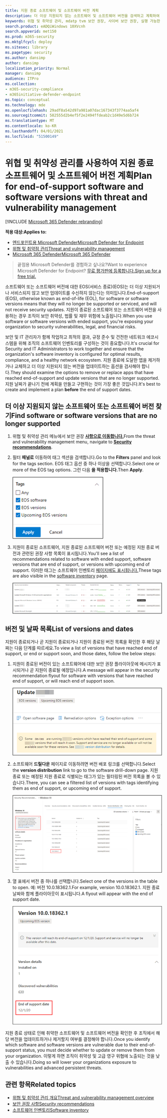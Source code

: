 ```yaml
---
title: 지원 종료 소프트웨어 및 소프트웨어 버전 계획
description: 더 이상 지원되지 않는 소프트웨어 및 소프트웨어 버전을 검색하고 계획하여 보안 업데이트를 받을 수 없습니다.
keywords: 위협 및 취약성 관리, mdatp tvm 보안 권장, 사이버 보안 권장, 실행 가능한 보안 권장
search.product: eADQiWindows 10XVcnh
search.appverid: met150
ms.prod: m365-security
ms.mktglfcycl: deploy
ms.sitesec: library
ms.pagetype: security
ms.author: dansimp
author: dansimp
localization_priority: Normal
manager: dansimp
audience: ITPro
ms.collection:
- m365-security-compliance
- m365initiative-defender-endpoint
ms.topic: conceptual
ms.technology: mde
ms.openlocfilehash: 29adf8a542d97a981a07dac167343f3774aa5af4
ms.sourcegitcommit: 582555d2b4ef5f2e2494ffdeab2c1d49e5d6b724
ms.translationtype: MT
ms.contentlocale: ko-KR
ms.lasthandoff: 04/01/2021
ms.locfileid: "51500149"
---
```

# <a name="plan-for-end-of-support-software-and-software-versions-with-threat-and-vulnerability-management"></a><span data-ttu-id="3eed4-104">위협 및 취약성 관리를 사용하여 지원 종료 소프트웨어 및 소프트웨어 버전 계획</span><span class="sxs-lookup"><span data-stu-id="3eed4-104">Plan for end-of-support software and software versions with threat and vulnerability management</span></span>

[!INCLUDE [Microsoft 365 Defender rebranding](../../includes/microsoft-defender.md)]

<span data-ttu-id="3eed4-105">**적용 대상:**</span><span class="sxs-lookup"><span data-stu-id="3eed4-105">**Applies to:**</span></span>

- [<span data-ttu-id="3eed4-106">엔드포인트용 Microsoft Defender</span><span class="sxs-lookup"><span data-stu-id="3eed4-106">Microsoft Defender for Endpoint</span></span>](https://go.microsoft.com/fwlink/?linkid=2154037)
- [<span data-ttu-id="3eed4-107">위협 및 취약점 관리</span><span class="sxs-lookup"><span data-stu-id="3eed4-107">Threat and vulnerability management</span></span>](next-gen-threat-and-vuln-mgt.md)
- [<span data-ttu-id="3eed4-108">Microsoft 365 Defender</span><span class="sxs-lookup"><span data-stu-id="3eed4-108">Microsoft 365 Defender</span></span>](https://go.microsoft.com/fwlink/?linkid=2118804)

><span data-ttu-id="3eed4-109">끝점용 Microsoft Defender를 경험하고 싶나요?</span><span class="sxs-lookup"><span data-stu-id="3eed4-109">Want to experience Microsoft Defender for Endpoint?</span></span> [<span data-ttu-id="3eed4-110">무료 평가판에 등록합니다.</span><span class="sxs-lookup"><span data-stu-id="3eed4-110">Sign up for a free trial.</span></span>](https://www.microsoft.com/microsoft-365/windows/microsoft-defender-atp?ocid=docs-wdatp-portaloverview-abovefoldlink)

<span data-ttu-id="3eed4-111">소프트웨어 또는 소프트웨어 버전에 대한 EOS(서비스 종료)(EOS)는 더 이상 지원되거나 서비스되지 않고 보안 업데이트를 수신하지 않는다는 의미입니다.</span><span class="sxs-lookup"><span data-stu-id="3eed4-111">End-of-support (EOS), otherwise known as end-of-life (EOL), for software or software versions means that they will no longer be supported or serviced, and will not receive security updates.</span></span> <span data-ttu-id="3eed4-112">지원이 종료된 소프트웨어 또는 소프트웨어 버전을 사용하는 경우 조직이 보안 취약성, 법률 및 재무 위험에 노출됩니다.</span><span class="sxs-lookup"><span data-stu-id="3eed4-112">When you use software or software versions with ended support, you're exposing your organization to security vulnerabilities, legal, and financial risks.</span></span>

<span data-ttu-id="3eed4-113">보안 및 IT 관리자가 함께 작업하고 최적의 결과, 규정 준수 및 건전한 네트워크 에코시스템을 위해 조직의 소프트웨어 인벤토리를 구성하는 것이 중요합니다.</span><span class="sxs-lookup"><span data-stu-id="3eed4-113">It's crucial for Security and IT Administrators to work together and ensure that the organization's software inventory is configured for optimal results, compliance, and a healthy network ecosystem.</span></span> <span data-ttu-id="3eed4-114">지원 종료에 도달한 앱을 제거하거나 교체하고 더 이상 지원되지 않는 버전을 업데이트하는 옵션을 검사해야 합니다.</span><span class="sxs-lookup"><span data-stu-id="3eed4-114">They should examine the options to remove or replace apps that have reached end-of-support and update versions that are no longer supported.</span></span> <span data-ttu-id="3eed4-115">지원 날짜가 끝나기 전에  계획을 만들고 구현하는 것이 가장 좋은 것입니다.</span><span class="sxs-lookup"><span data-stu-id="3eed4-115">It's best to create and implement a plan **before** the end of support dates.</span></span>

## <a name="find-software-or-software-versions-that-are-no-longer-supported"></a><span data-ttu-id="3eed4-116">더 이상 지원되지 않는 소프트웨어 또는 소프트웨어 버전 찾기</span><span class="sxs-lookup"><span data-stu-id="3eed4-116">Find software or software versions that are no longer supported</span></span>

1. <span data-ttu-id="3eed4-117">위협 및 취약성 관리 메뉴에서 보안 권장 [**사항으로 이동합니다.**](tvm-security-recommendation.md)</span><span class="sxs-lookup"><span data-stu-id="3eed4-117">From the threat and vulnerability management menu, navigate to [**Security recommendations**](tvm-security-recommendation.md).</span></span>
2. <span data-ttu-id="3eed4-118">필터 **패널로** 이동하여 태그 섹션을 검색합니다.</span><span class="sxs-lookup"><span data-stu-id="3eed4-118">Go to the **Filters** panel and look for the tags section.</span></span> <span data-ttu-id="3eed4-119">EOS 태그 옵션 중 하나 이상을 선택합니다.</span><span class="sxs-lookup"><span data-stu-id="3eed4-119">Select one or more of the EOS tag options.</span></span> <span data-ttu-id="3eed4-120">그런 다음 **을 적용합니다.**</span><span class="sxs-lookup"><span data-stu-id="3eed4-120">Then **Apply**.</span></span>

    ![Screenshot tags that say EOS software, EOS versions, and Upcoming EOS versions.](images/tvm-eos-tag.png)

3. <span data-ttu-id="3eed4-122">지원이 종료된 소프트웨어, 지원 종료된 소프트웨어 버전 또는 예정된 지원 종료 버전과 관련된 권장 사항 목록이 표시됩니다.</span><span class="sxs-lookup"><span data-stu-id="3eed4-122">You'll see a list of recommendations related to software with ended support, software versions that are end of support, or versions with upcoming end of support.</span></span> <span data-ttu-id="3eed4-123">이러한 태그는 소프트웨어 인벤토리 [페이지에도 표시됩니다.](tvm-software-inventory.md)</span><span class="sxs-lookup"><span data-stu-id="3eed4-123">These tags are also visible in the [software inventory](tvm-software-inventory.md) page.</span></span>

    ![EOS 태그가 있는 권장 사항.](images/tvm-eos-tags-column.png)

## <a name="list-of-versions-and-dates"></a><span data-ttu-id="3eed4-125">버전 및 날짜 목록</span><span class="sxs-lookup"><span data-stu-id="3eed4-125">List of versions and dates</span></span>

<span data-ttu-id="3eed4-126">지원이 종료되거나 곧 지원이 종료되거나 지원이 종료된 버전 목록을 확인한 후 해당 날짜는 다음 단계를 따르세요.</span><span class="sxs-lookup"><span data-stu-id="3eed4-126">To view a list of versions that have reached end of support, or end or support soon, and those dates, follow the below steps:</span></span>

1. <span data-ttu-id="3eed4-127">지원이 종료된 버전이 있는 소프트웨어에 대한 보안 권장 플라이아웃에 메시지가 표시되거나 곧 지원이 종료될 예정입니다.</span><span class="sxs-lookup"><span data-stu-id="3eed4-127">A message will appear in the security recommendation flyout for software with versions that have reached end of support, or will reach end of support soon.</span></span>

    ![버전 배포 링크 스크린샷.](images/eos-upcoming-eos.png)

2. <span data-ttu-id="3eed4-129">소프트웨어 **드릴다운** 페이지로 이동하려면 버전 배포 링크를 선택합니다.</span><span class="sxs-lookup"><span data-stu-id="3eed4-129">Select the **version distribution** link to go to the software drill-down page.</span></span> <span data-ttu-id="3eed4-130">지원 종료 또는 예정된 지원 종료로 식별되는 태그가 있는 필터링된 버전 목록을 볼 수 있습니다.</span><span class="sxs-lookup"><span data-stu-id="3eed4-130">There, you can see a filtered list of versions with tags identifying them as end of support, or upcoming end of support.</span></span>

    ![지원 소프트웨어가 종료된 소프트웨어 드릴다운 페이지의 스크린샷.](images/software-drilldown-eos.png)

3. <span data-ttu-id="3eed4-132">열 표에서 버전 중 하나를 선택합니다.</span><span class="sxs-lookup"><span data-stu-id="3eed4-132">Select one of the versions in the table to open.</span></span> <span data-ttu-id="3eed4-133">예: 버전 10.0.18362.1.</span><span class="sxs-lookup"><span data-stu-id="3eed4-133">For example, version 10.0.18362.1.</span></span> <span data-ttu-id="3eed4-134">지원 종료 날짜와 함께 플라이아웃이 표시됩니다.</span><span class="sxs-lookup"><span data-stu-id="3eed4-134">A flyout will appear with the end of support date.</span></span>

    ![지원 종료 날짜 스크린샷.](images/version-eos-date.png)

<span data-ttu-id="3eed4-136">지원 종료 상태로 인해 취약한 소프트웨어 및 소프트웨어 버전을 확인한 후 조직에서 해당 버전을 업데이트하거나 제거할지 여부를 결정해야 합니다.</span><span class="sxs-lookup"><span data-stu-id="3eed4-136">Once you identify which software and software versions are vulnerable due to their end-of-support status, you must decide whether to update or remove them from your organization.</span></span> <span data-ttu-id="3eed4-137">이렇게 하면 조직이 취약성 및 고급 영구 위협에 노출되는 것을 낮출 수 있습니다.</span><span class="sxs-lookup"><span data-stu-id="3eed4-137">Doing so will lower your organizations exposure to vulnerabilities and advanced persistent threats.</span></span>

## <a name="related-topics"></a><span data-ttu-id="3eed4-138">관련 항목</span><span class="sxs-lookup"><span data-stu-id="3eed4-138">Related topics</span></span>

- [<span data-ttu-id="3eed4-139">위협 및 취약성 관리 개요</span><span class="sxs-lookup"><span data-stu-id="3eed4-139">Threat and vulnerability management overview</span></span>](next-gen-threat-and-vuln-mgt.md)
- [<span data-ttu-id="3eed4-140">보안 권장 사항</span><span class="sxs-lookup"><span data-stu-id="3eed4-140">Security recommendations</span></span>](tvm-security-recommendation.md)
- [<span data-ttu-id="3eed4-141">소프트웨어 인벤토리</span><span class="sxs-lookup"><span data-stu-id="3eed4-141">Software inventory</span></span>](tvm-software-inventory.md)
